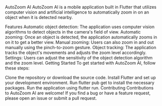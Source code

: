 AutoZoom AI
AutoZoom AI is a mobile application built in Flutter that utilizes computer vision and artificial intelligence to automatically zoom in on an object when it is detected nearby.

Features
Automatic object detection: The application uses computer vision algorithms to detect objects in the camera's field of view.
Automatic zooming: Once an object is detected, the application automatically zooms in on it to get a better view.
Manual zooming: Users can also zoom in and out manually using the pinch-to-zoom gesture.
Object tracking: The application tracks the object's movements and adjusts the zoom level accordingly.
Settings: Users can adjust the sensitivity of the object detection algorithm and the zoom level.
Getting Started
To get started with AutoZoom AI, follow these steps:

Clone the repository or download the source code.
Install Flutter and set up your development environment.
Run flutter pub get to install the necessary packages.
Run the application using flutter run.
Contributing
Contributions to AutoZoom AI are welcome! If you find a bug or have a feature request, please open an issue or submit a pull request.
